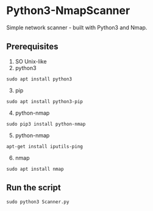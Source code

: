 # Python3-NmapScanner

Simple network scanner - built with Python3 and Nmap.

## Prerequisites

1) SO Unix-like
2) python3
```
sudo apt install python3
```
3) pip
```
sudo apt install python3-pip
```
4) python-nmap
```
sudo pip3 install python-nmap
```
5) python-nmap
```
apt-get install iputils-ping
```
6) nmap
```
sudo apt install nmap
```

## Run the script
```
sudo python3 Scanner.py 
```
